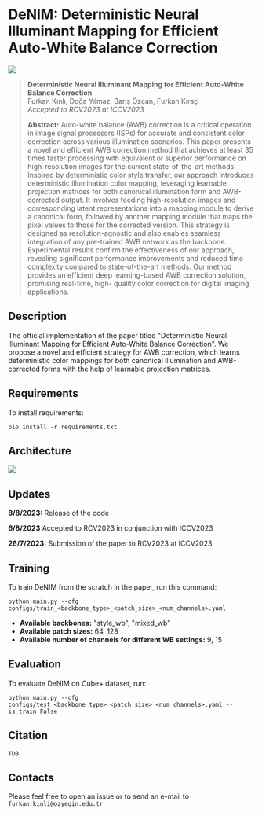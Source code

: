 # DeNIM: Deterministic Neural Illuminant Mapping for Efficient Auto-White Balance Correction

![][results]

> **Deterministic Neural Illuminant Mapping for Efficient Auto-White Balance Correction**<br>
> Furkan Kınlı, Doğa Yılmaz, Barış Özcan, Furkan Kıraç <br>
> *Accepted to RCV2023 at ICCV2023* <br>
>
>**Abstract:** Auto-white balance (AWB) correction is a critical operation in image signal processors (ISPs) for accurate and consistent color correction across various illumination scenarios. This paper presents a novel and efficient AWB correction method that achieves at least 35 times faster processing with equivalent or superior performance on high-resolution images for the current state-of-the-art methods. Inspired by deterministic color style transfer, our approach introduces deterministic illumination color mapping, leveraging learnable projection matrices for both canonical illumination form and AWB-corrected output. It involves feeding high-resolution images and corresponding latent representations into a mapping module to derive a canonical form, followed by another mapping module that maps the pixel values to those for the corrected version. This strategy is designed as resolution-agnostic and also enables seamless integration of any pre-trained AWB network as the backbone. Experimental results confirm the effectiveness of our approach, revealing significant performance improvements and reduced time complexity compared to state-of-the-art methods. Our method provides an efficient deep learning-based AWB correction solution, promising real-time, high- quality color correction for digital imaging applications.

<!-- [Paper][paper] | [arXiv][arxiv] -->


## Description
The official implementation of the paper titled "Deterministic Neural Illuminant Mapping for Efficient Auto-White Balance Correction".
We propose a novel and efficient strategy for AWB correction, which learns deterministic color mappings for both canonical illumination and AWB-corrected forms with the help of learnable projection matrices.


## Requirements
To install requirements:

```
pip install -r requirements.txt
```


## Architecture
![][model]


## Updates

**8/8/2023:** Release of the code

**6/8/2023** Accepted to RCV2023 in conjunction with ICCV2023

**26/7/2023:** Submission of the paper to RCV2023 at ICCV2023


## Training

To train DeNIM from the scratch in the paper, run this command:

```
python main.py --cfg configs/train_<backbone_type>_<patch_size>_<num_channels>.yaml
```

* **Available backbones:** "style_wb", "mixed_wb"
* **Available patch sizes:** 64, 128
* **Available number of channels for different WB settings:** 9, 15

## Evaluation

To evaluate DeNIM on Cube+ dataset, run:

```
python main.py --cfg configs/test_<backbone_type>_<patch_size>_<num_channels>.yaml --is_train False
```


## Citation
```
TDB
```

## Contacts
Please feel free to open an issue or to send an e-mail to ```furkan.kinli@ozyegin.edu.tr```


[results]: images/paper/results.png
[model]: images/paper/denim.png
<!-- [paper]:  
[arxiv]:   -->